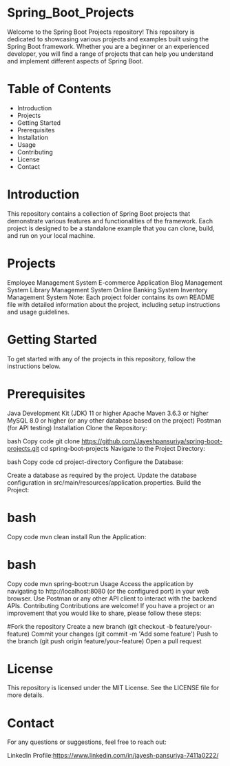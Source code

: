 # Spring_Boot_Projects


Welcome to the Spring Boot Projects repository! This repository is dedicated to showcasing various projects and examples built using the Spring Boot framework. Whether you are a beginner or an experienced developer, you will find a range of projects that can help you understand and implement different aspects of Spring Boot.

# Table of Contents
* Introduction
* Projects
* Getting Started
* Prerequisites
* Installation
* Usage
* Contributing
* License
* Contact


# Introduction
This repository contains a collection of Spring Boot projects that demonstrate various features and functionalities of the framework. Each project is designed to be a standalone example that you can clone, build, and run on your local machine.

# Projects
Employee Management System
E-commerce Application
Blog Management System
Library Management System
Online Banking System
Inventory Management System
Note: Each project folder contains its own README file with detailed information about the project, including setup instructions and usage guidelines.

# Getting Started
To get started with any of the projects in this repository, follow the instructions below.

# Prerequisites
Java Development Kit (JDK) 11 or higher
Apache Maven 3.6.3 or higher
MySQL 8.0 or higher (or any other database based on the project)
Postman (for API testing)
Installation
Clone the Repository:

bash
Copy code
git clone https://github.com/Jayeshpansuriya/spring-boot-projects.git
cd spring-boot-projects
Navigate to the Project Directory:

bash
Copy code
cd project-directory
Configure the Database:

Create a database as required by the project.
Update the database configuration in src/main/resources/application.properties.
Build the Project:

# bash
Copy code
mvn clean install
Run the Application:

# bash
Copy code
mvn spring-boot:run
Usage
Access the application by navigating to http://localhost:8080 (or the configured port) in your web browser.
Use Postman or any other API client to interact with the backend APIs.
Contributing
Contributions are welcome! If you have a project or an improvement that you would like to share, please follow these steps:

#Fork the repository
Create a new branch (git checkout -b feature/your-feature)
Commit your changes (git commit -m 'Add some feature')
Push to the branch (git push origin feature/your-feature)
Open a pull request

# License
This repository is licensed under the MIT License. See the LICENSE file for more details.

# Contact
For any questions or suggestions, feel free to reach out:

LinkedIn Profile:https://www.linkedin.com/in/jayesh-pansuriya-7411a0222/
